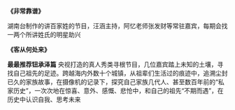 **《非常靠谱》**

湖南台制作的讲百家姓的节目，汪涵主持，阿忆老师张发财等常驻嘉宾，每期会找一两个所讲姓氏的明星助兴 

**《客从何处来》** 

**最最推荐钮承泽篇**
    央视打造的真人秀类寻根节目，几位嘉宾踏上未知的土壤，寻找自己祖先的足迹。跨越海内外数十个城镇，从祖辈们生活过的痕迹中，追溯尘封已久的家族故事，在摄像机的记录下，探究自己家族几代人、甚至数百年前的“私家历史”，一次次地在惊喜、意外、感慨、悲怆中，和自己的祖先“不期而遇”，在历史中认识自我、思考未来



 

 

 

 

 

